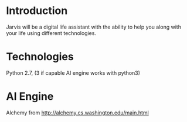 # Introduction #
Jarvis will be a digital life assistant with the ability to help you along with your life using different technologies.


# Technologies #

Python 2.7, (3 if capable AI engine works with python3)

# AI Engine #

Alchemy from http://alchemy.cs.washington.edu/main.html
